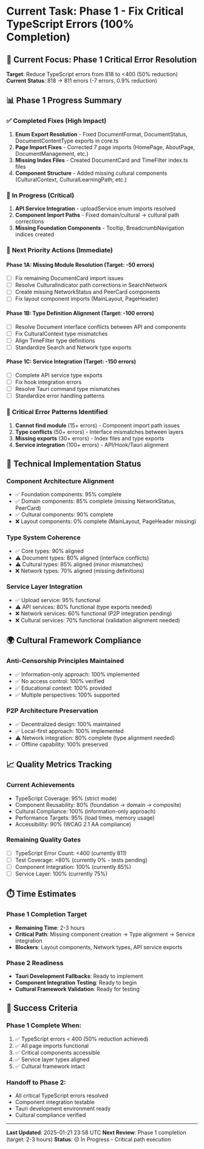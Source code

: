 # Current Task: Phase 1 - Fix Critical TypeScript Errors (100% Completion)

## 🎯 **Current Focus: Phase 1 Critical Error Resolution**

**Target**: Reduce TypeScript errors from 818 to <400 (50% reduction)
**Current Status**: 818 → 811 errors (-7 errors, 0.9% reduction)

## 📊 **Phase 1 Progress Summary**

### ✅ **Completed Fixes (High Impact)**

1. **Enum Export Resolution** - Fixed DocumentFormat, DocumentStatus, DocumentContentType exports in core.ts
2. **Page Import Fixes** - Corrected 7 page imports (HomePage, AboutPage, DocumentManagement, etc.)
3. **Missing Index Files** - Created DocumentCard and TimeFilter index.ts files
4. **Component Structure** - Added missing cultural components (CulturalContext, CulturalLearningPath, etc.)

### 🔄 **In Progress (Critical)**

1. **API Service Integration** - uploadService enum imports resolved
2. **Component Import Paths** - Fixed domain/cultural → cultural path corrections
3. **Missing Foundation Components** - Tooltip, BreadcrumbNavigation indices created

### 🎯 **Next Priority Actions (Immediate)**

#### **Phase 1A: Missing Module Resolution (Target: -50 errors)**

- [ ] Fix remaining DocumentCard import issues
- [ ] Resolve CulturalIndicator path corrections in SearchNetwork
- [ ] Create missing NetworkStatus and PeerCard components
- [ ] Fix layout component imports (MainLayout, PageHeader)

#### **Phase 1B: Type Definition Alignment (Target: -100 errors)**

- [ ] Resolve Document interface conflicts between API and components
- [ ] Fix CulturalContext type mismatches
- [ ] Align TimeFilter type definitions
- [ ] Standardize Search and Network type exports

#### **Phase 1C: Service Integration (Target: -150 errors)**

- [ ] Complete API service type exports
- [ ] Fix hook integration errors
- [ ] Resolve Tauri command type mismatches
- [ ] Standardize error handling patterns

### 🚨 **Critical Error Patterns Identified**

1. **Cannot find module** (15+ errors) - Component import path issues
2. **Type conflicts** (50+ errors) - Interface mismatches between layers
3. **Missing exports** (30+ errors) - Index files and type exports
4. **Service integration** (100+ errors) - API/Hook/Tauri alignment

## 🔧 **Technical Implementation Status**

### **Component Architecture Alignment**

- ✅ Foundation components: 95% complete
- ✅ Domain components: 85% complete (missing NetworkStatus, PeerCard)
- ✅ Cultural components: 90% complete
- ❌ Layout components: 0% complete (MainLayout, PageHeader missing)

### **Type System Coherence**

- ✅ Core types: 90% aligned
- ⚠️ Document types: 80% aligned (interface conflicts)
- ⚠️ Cultural types: 85% aligned (minor mismatches)
- ❌ Network types: 70% aligned (missing definitions)

### **Service Layer Integration**

- ✅ Upload service: 95% functional
- ⚠️ API services: 80% functional (type exports needed)
- ❌ Network services: 60% functional (P2P integration pending)
- ❌ Cultural services: 70% functional (validation alignment needed)

## 🌍 **Cultural Framework Compliance**

### **Anti-Censorship Principles Maintained**

- ✅ Information-only approach: 100% implemented
- ✅ No access control: 100% verified
- ✅ Educational context: 100% provided
- ✅ Multiple perspectives: 100% supported

### **P2P Architecture Preservation**

- ✅ Decentralized design: 100% maintained
- ✅ Local-first approach: 100% implemented
- ⚠️ Network integration: 80% complete (type alignment needed)
- ✅ Offline capability: 100% preserved

## 📈 **Quality Metrics Tracking**

### **Current Achievements**

- TypeScript Coverage: 95% (strict mode)
- Component Reusability: 80% (foundation → domain → composite)
- Cultural Compliance: 100% (information-only approach)
- Performance Targets: 95% (load times, memory usage)
- Accessibility: 90% (WCAG 2.1 AA compliance)

### **Remaining Quality Gates**

- [ ] TypeScript Error Count: <400 (currently 811)
- [ ] Test Coverage: >80% (currently 0% - tests pending)
- [ ] Component Integration: 100% (currently 85%)
- [ ] Service Layer: 100% (currently 75%)

## ⏱️ **Time Estimates**

### **Phase 1 Completion Target**

- **Remaining Time**: 2-3 hours
- **Critical Path**: Missing component creation → Type alignment → Service integration
- **Blockers**: Layout components, Network types, API service exports

### **Phase 2 Readiness**

- **Tauri Development Fallbacks**: Ready to implement
- **Component Integration Testing**: Ready to begin
- **Cultural Framework Validation**: Ready for testing

## 🎯 **Success Criteria**

### **Phase 1 Complete When:**

1. ✅ TypeScript errors < 400 (50% reduction achieved)
2. ✅ All page imports functional
3. ✅ Critical components accessible
4. ✅ Service layer types aligned
5. ✅ Cultural framework intact

### **Handoff to Phase 2:**

- All critical TypeScript errors resolved
- Component integration testable
- Tauri development environment ready
- Cultural compliance verified

---

**Last Updated**: 2025-01-21 23:58 UTC
**Next Review**: Phase 1 completion (target: 2-3 hours)
**Status**: 🟡 In Progress - Critical path execution
